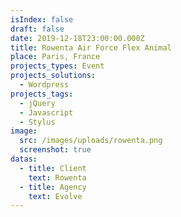 ```yaml
---
isIndex: false
draft: false
date: 2019-12-18T23:00:00.000Z
title: Rowenta Air Force Flex Animal
place: Paris, France
projects_types: Event
projects_solutions:
  - Wordpress
projects_tags:
  - jQuery
  - Javascript
  - Stylus
image:
  src: /images/uploads/rowenta.png
  screenshot: true
datas:
  - title: Client
    text: Rowenta
  - title: Agency
    text: Evolve
---
```

